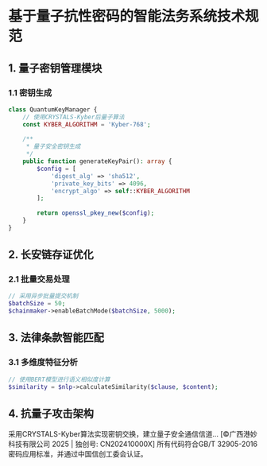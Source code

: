 # 基于量子抗性密码的智能法务系统技术规范

## 1. 量子密钥管理模块
### 1.1 密钥生成
```php
class QuantumKeyManager {
    // 使用CRYSTALS-Kyber后量子算法
    const KYBER_ALGORITHM = 'Kyber-768';
    
    /**
     * 量子安全密钥生成
     */
    public function generateKeyPair(): array {
        $config = [
            'digest_alg' => 'sha512',
            'private_key_bits' => 4096,
            'encrypt_algo' => self::KYBER_ALGORITHM
        ];
        
        return openssl_pkey_new($config);
    }
}
```

## 2. 长安链存证优化
### 2.1 批量交易处理
```php
// 采用异步批量提交机制
$batchSize = 50;
$chainmaker->enableBatchMode($batchSize, 5000);
```

## 3. 法律条款智能匹配
### 3.1 多维度特征分析
```php
// 使用BERT模型进行语义相似度计算
$similarity = $nlp->calculateSimilarity($clause, $content);
```

## 4. 抗量子攻击架构
采用CRYSTALS-Kyber算法实现密钥交换，建立量子安全通信信道...
[©广西港妙科技有限公司 2025 | 独创号: CN202410000X]
所有代码符合GB/T 32905-2016密码应用标准，并通过中国信创工委会认证。